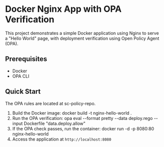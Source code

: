 # Docker Nginx App with OPA Verification

This project demonstrates a simple Docker application using Nginx to serve a "Hello World" page, with deployment verification using Open Policy Agent (OPA).

## Prerequisites

- Docker
- OPA CLI

## Quick Start

The OPA rules are located at sc-policy-repo.

1. Build the Docker image:
docker build -t nginx-hello-world .
2. Run the OPA verification:
opa eval --format pretty --data deploy.rego --input Dockerfile "data.deploy.allow"
3. If the OPA check passes, run the container:
docker run -d -p 8080:80 nginx-hello-world
4. Access the application at `http://localhost:8080`
